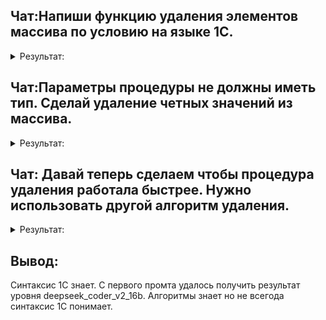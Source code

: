 
## Чат:Напиши функцию удаления элементов массива по условию на языке 1С.

<details>
  <summary>Результат:</summary>
	
 ``` bsl
Процедура УдалитьЭлементыМассиваПоУсловию(Массив Элементы, Число Порог) Экспорт

    // Создаем новый массив для хранения элементов, которые не удовлетворяют условию
    НовыйМассив = Новый Массив;

    // Перебираем все элементы исходного массива
    Для каждого Элемент Из Элементы Цикл
        // Проверяем условие: если элемент меньше или равен порогу, добавляем его в новый массив
        Если Элемент <= Порог Тогда
            НовыйМассив.Добавить(Элемент);
        КонецЕсли;
    КонецЦикла;

    // Заменяем исходный массив новым массивом с отфильтрованными элементами
    Элементы = НовыйМассив;

КонецПроцедуры


```
</details>


## Чат:Параметры процедуры не должны иметь тип. Сделай удаление четных значений из массива.

<details>
  <summary>Результат:</summary>
	
 ``` bsl
Процедура УдалитьЧетныеЗначенияМассива(Элементы, Порог) Экспорт

    // Создаем новый массив для хранения элементов, которые не удовлетворяют условию (четные)
    НовыйМассив = Новый Массив;

    // Перебираем все элементы исходного массива
    Для каждого Элемент Из Элементы Цикл
        // Проверяем условие: если элемент не является четным, добавляем его в новый массив
        Если ЭтоЧисло(Элемент) И Не (Элемент % 2 = 0) Тогда
            НовыйМассив.Добавить(Элемент);
        КонецЕсли;
    КонецЦикла;

    // Заменяем исходный массив новым массивом с отфильтрованными элементами
    Элементы = НовыйМассив;

КонецПроцедуры

// Пример использования процедуры УдалитьЧетныеЗначенияМассива

МассивДляФильтрации = Новый Массив;
МассивДляФильтрации.Добавить(1);
МассивДляФильтрации.Добавить(2);
МассивДляФильтрации.Добавить(3);
МассивДляФильтрации.Добавить(4);
МассивДляФильтрации.Добавить(5);
МассивДляФильтрации.Добавить(6);

// Вызов процедуры для удаления четных элементов
УдалитьЧетныеЗначенияМассива(МассивДляФильтрации, );

// Вывод результата на экран или в лог (для примера)
Сообщить("Оставшиеся элементы массива: " + МассивДляФильтрации);
```
</details>

## Чат: Давай теперь сделаем чтобы процедура удаления работала быстрее. Нужно использовать другой алгоритм удаления.


<details>
  <summary>Результат:</summary>
	
 ``` bsl
Процедура УдалитьЧетныеЗначенияМассиваПоОбратномуПорядку(Элементы) Экспорт

    // Получаем количество элементов в массиве
    КоличествоЭлементов = Элементы.Количество();

    // Проходим по массиву с конца к началу
    Для И от КоличествоЭлементов - 1 По 0 Шаг -1 Цикл
        Элемент = Элементы[И];
        
        // Проверяем условие: если элемент является четным, удаляем его
        Если ЭтоЧисло(Элемент) И (Элемент % 2 = 0) Тогда
            Элементы.Удалить(И);
        КонецЕсли;
    КонецЦикла;

КонецПроцедуры
```
</details>

## Вывод: 
Синтаксис 1С знает. С первого промта удалось получить результат уровня deepseek_coder_v2_16b. Алгоритмы знает но не всегода синтаксис 1С понимает. 

